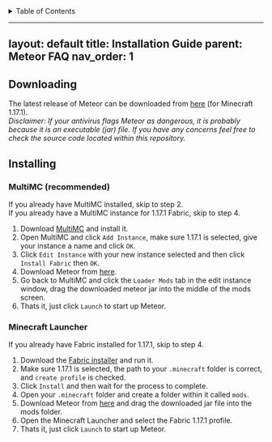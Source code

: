 <!-- START doctoc generated TOC please keep comment here to allow auto update -->
<!-- DON'T EDIT THIS SECTION, INSTEAD RE-RUN doctoc TO UPDATE -->
<details>
<summary>Table of Contents</summary>

- [Downloading](#downloading)
- [Installing](#installing)
  - [MultiMC (recommended)](#multimc-recommended)
  - [Minecraft Launcher](#minecraft-launcher)

</details>
<!-- END doctoc generated TOC please keep comment here to allow auto update -->

---
layout: default
title: Installation Guide
parent: Meteor FAQ
nav_order: 1
---


## Downloading

The latest release of Meteor can be downloaded from [here](https://meteorclient.com/download) (for Minecraft 1.17.1).  
*Disclaimer: If your antivirus flags Meteor as dangerous, it is probably because it is an executable (jar) file. If you have any concerns feel free to check the source code located within this repository.*

## Installing

### MultiMC (recommended)
If you already have MultiMC installed, skip to step 2.  
If you already have a MultiMC instance for 1.17.1 Fabric, skip to step 4.  

1. Download [MultiMC](https://multimc.org/#Download) and install it.
2. Open MultiMC and click `Add Instance`, make sure 1.17.1 is selected, give your instance a name and click `OK`.
3. Click `Edit Instance` with your new instance selected and then click `Install Fabric` then `OK`.
4. Download Meteor from [here](https://meteorclient.com/download).
5. Go back to MultiMC and click the `Loader Mods` tab in the edit instance window, drag the downloaded meteor jar into the middle of the mods screen.
6. Thats it, just click `Launch` to start up Meteor.

### Minecraft Launcher
If you already have Fabric installed for 1.17.1, skip to step 4.

1. Download the [Fabric installer](https://fabricmc.net/use/) and run it.
2. Make sure 1.17.1 is selected, the path to your `.minecraft` folder is correct, and `create profile` is checked.
3. Click `Install` and then wait for the process to complete.
4. Open your `.minecraft` folder and create a folder within it called `mods`.
4. Download Meteor from [here](https://meteorclient.com/download) and drag the downloaded jar file into the mods folder.
5. Open the Minecraft Launcher and select the Fabric 1.17.1 profile.
6. Thats it, just click `Launch` to start up Meteor.

